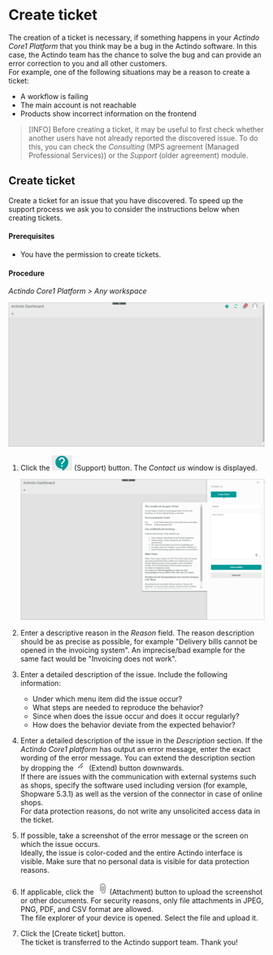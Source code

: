 # Create ticket

The creation of a ticket is necessary, if something happens in your *Actindo Core1 Platform* that you think may be a bug in the Actindo software. In this case, the Actindo team has the chance to solve the bug and can provide an error correction to you and all other customers.   
For example, one of the following situations may be a reason to create a ticket:   
- A workflow is failing
- The main account is not reachable
- Products show incorrect information on the frontend   

> [INFO] Before creating a ticket, it may be useful to first check whether another users have not already reported the discovered issue. To do this, you can check the *Consulting* (MPS agreement (Managed Professional Services)) or the *Support* (older agreement) module.



## Create ticket

Create a ticket for an issue that you have discovered. To speed up the support process we ask you to consider the instructions below when creating tickets.

#### Prerequisites

- You have the permission to create tickets.

#### Procedure

*Actindo Core1 Platform > Any workspace*

![Core1 Platform](../../Assets/Screenshots/Core1Platform/UsingCore1/Core1Ticket.png "[Core1 Platform]")   

1. Click the ![Support](../../Assets/Icons/CreateTicket.png "[Support]") (Support) button.
The *Contact us* window is displayed.

   ![Contact us](../../Assets/Screenshots/Core1Platform/UsingCore1/Core1TicketTemplate.png "[Contact us")   

2. Enter a descriptive reason in the *Reason* field. The reason description should be as precise as possible, for example "Delivery bills cannot be opened in the invoicing system".  An imprecise/bad example for the same fact would be "Invoicing does not work". 

3. Enter a detailed description of the issue. Include the following information:
     - Under which menu item did the issue occur?
     - What steps are needed to reproduce the behavior?
     - Since when does the issue occur and does it occur regularly?
    - How does the behavior deviate from the expected behavior?    

4. Enter a detailed description of the issue in the *Description* section. If the *Actindo Core1 platform* has output an error message, enter the exact wording of the error message. You can extend the description section by dropping the ![Extend](../../Assets/Icons/Extend.png "[Extend") (Extend) button downwards.   
   If there are issues with the communication with external systems such as shops, specify the software used including version (for example, Shopware 5.3.1) as well as the version of the connector in case of online shops.  
   For data protection reasons, do not write any unsolicited access data in the ticket.

5. If possible, take a screenshot of the error message or the screen on which the issue occurs.    
   Ideally, the issue is color-coded and the entire Actindo interface is visible. Make sure that no personal data is visible for data protection reasons.

5. If applicable, click the ![Attachment](../../Assets/Icons/Attachment.png "[Attachment") (Attachment) button to upload the screenshot or other documents. For security reasons, only file attachments in JPEG, PNG, PDF, and CSV format are allowed.   
   The file explorer of your device is opened. Select the file and upload it.

6. Click the [Create ticket] button.   
   The ticket is transferred to the Actindo support team. Thank you!
